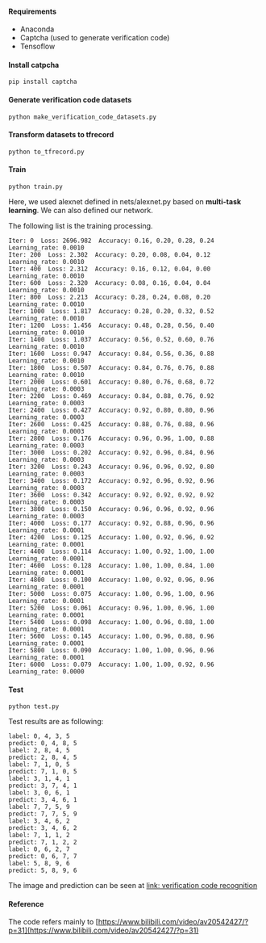 #### Requirements

+ Anaconda
+ Captcha (used to generate verification code)
+ Tensoflow

#### Install catpcha
`pip install captcha`


#### Generate verification code datasets

`python make_verification_code_datasets.py`

#### Transform datasets to tfrecord

`python to_tfrecord.py`

#### Train

`python train.py` 

Here, we used alexnet defined in nets/alexnet.py based on **multi-task learning**. We can also defined our network.

The following list is the training processing.

```
Iter: 0  Loss: 2696.982  Accuracy: 0.16, 0.20, 0.28, 0.24  Learning_rate: 0.0010
Iter: 200  Loss: 2.302  Accuracy: 0.20, 0.08, 0.04, 0.12  Learning_rate: 0.0010
Iter: 400  Loss: 2.312  Accuracy: 0.16, 0.12, 0.04, 0.00  Learning_rate: 0.0010
Iter: 600  Loss: 2.320  Accuracy: 0.08, 0.16, 0.04, 0.04  Learning_rate: 0.0010
Iter: 800  Loss: 2.213  Accuracy: 0.28, 0.24, 0.08, 0.20  Learning_rate: 0.0010
Iter: 1000  Loss: 1.817  Accuracy: 0.28, 0.20, 0.32, 0.52  Learning_rate: 0.0010
Iter: 1200  Loss: 1.456  Accuracy: 0.48, 0.28, 0.56, 0.40  Learning_rate: 0.0010
Iter: 1400  Loss: 1.037  Accuracy: 0.56, 0.52, 0.60, 0.76  Learning_rate: 0.0010
Iter: 1600  Loss: 0.947  Accuracy: 0.84, 0.56, 0.36, 0.88  Learning_rate: 0.0010
Iter: 1800  Loss: 0.507  Accuracy: 0.84, 0.76, 0.76, 0.88  Learning_rate: 0.0010
Iter: 2000  Loss: 0.601  Accuracy: 0.80, 0.76, 0.68, 0.72  Learning_rate: 0.0003
Iter: 2200  Loss: 0.469  Accuracy: 0.84, 0.88, 0.76, 0.92  Learning_rate: 0.0003
Iter: 2400  Loss: 0.427  Accuracy: 0.92, 0.80, 0.80, 0.96  Learning_rate: 0.0003
Iter: 2600  Loss: 0.425  Accuracy: 0.88, 0.76, 0.88, 0.96  Learning_rate: 0.0003
Iter: 2800  Loss: 0.176  Accuracy: 0.96, 0.96, 1.00, 0.88  Learning_rate: 0.0003
Iter: 3000  Loss: 0.202  Accuracy: 0.92, 0.96, 0.84, 0.96  Learning_rate: 0.0003
Iter: 3200  Loss: 0.243  Accuracy: 0.96, 0.96, 0.92, 0.80  Learning_rate: 0.0003
Iter: 3400  Loss: 0.172  Accuracy: 0.92, 0.96, 0.92, 0.96  Learning_rate: 0.0003
Iter: 3600  Loss: 0.342  Accuracy: 0.92, 0.92, 0.92, 0.92  Learning_rate: 0.0003
Iter: 3800  Loss: 0.150  Accuracy: 0.96, 0.96, 0.92, 0.96  Learning_rate: 0.0003
Iter: 4000  Loss: 0.177  Accuracy: 0.92, 0.88, 0.96, 0.96  Learning_rate: 0.0001
Iter: 4200  Loss: 0.125  Accuracy: 1.00, 0.92, 0.96, 0.92  Learning_rate: 0.0001
Iter: 4400  Loss: 0.114  Accuracy: 1.00, 0.92, 1.00, 1.00  Learning_rate: 0.0001
Iter: 4600  Loss: 0.128  Accuracy: 1.00, 1.00, 0.84, 1.00  Learning_rate: 0.0001
Iter: 4800  Loss: 0.100  Accuracy: 1.00, 0.92, 0.96, 0.96  Learning_rate: 0.0001
Iter: 5000  Loss: 0.075  Accuracy: 1.00, 0.96, 1.00, 0.96  Learning_rate: 0.0001
Iter: 5200  Loss: 0.061  Accuracy: 0.96, 1.00, 0.96, 1.00  Learning_rate: 0.0001
Iter: 5400  Loss: 0.098  Accuracy: 1.00, 0.96, 0.88, 1.00  Learning_rate: 0.0001
Iter: 5600  Loss: 0.145  Accuracy: 1.00, 0.96, 0.88, 0.96  Learning_rate: 0.0001
Iter: 5800  Loss: 0.090  Accuracy: 1.00, 1.00, 0.96, 0.96  Learning_rate: 0.0001
Iter: 6000  Loss: 0.079  Accuracy: 1.00, 1.00, 0.92, 0.96  Learning_rate: 0.0000
```


#### Test

`python test.py`

Test results are as following:

```
label: 0, 4, 3, 5
predict: 0, 4, 8, 5
label: 2, 8, 4, 5
predict: 2, 8, 4, 5
label: 7, 1, 0, 5
predict: 7, 1, 0, 5
label: 3, 1, 4, 1
predict: 3, 7, 4, 1
label: 3, 0, 6, 1
predict: 3, 4, 6, 1
label: 7, 7, 5, 9
predict: 7, 7, 5, 9
label: 3, 4, 6, 2
predict: 3, 4, 6, 2
label: 7, 1, 1, 2
predict: 7, 1, 2, 2
label: 0, 6, 2, 7
predict: 0, 6, 7, 7
label: 5, 8, 9, 6
predict: 5, 8, 9, 6
```

The image and prediction can be seen at [link: verification code recognition](https://github.com/zhulf0804/Tensorflow-Learning/blob/master/tf_relearn/10-4%20%E9%AA%8C%E8%AF%81%E7%A0%81%E6%B5%8B%E8%AF%95.ipynb)


#### Reference

The code refers mainly to [https://www.bilibili.com/video/av20542427/?p=31](https://www.bilibili.com/video/av20542427/?p=31)